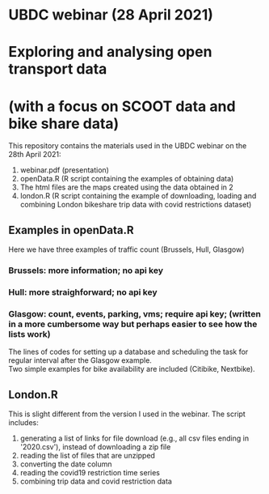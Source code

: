 # UBDC webinar (28 April 2021)
# Exploring and analysing open transport data 
# (with a focus on SCOOT data and bike share data)

This repository contains the materials used in the UBDC webinar on the 28th April 2021: <br>
1. webinar.pdf (presentation)
2. openData.R (R script containing the examples of obtaining data)
3. The html files are the maps created using the data obtained in 2
4. london.R (R script containing the example of downloading, loading and combining London bikeshare trip data with covid restrictions dataset) 

## Examples in openData.R ##
Here we have three examples of traffic count (Brussels, Hull, Glasgow)
### Brussels: more information; no api key
### Hull: more straighforward; no api key
### Glasgow: count, events, parking, vms; require api key; (written in a more cumbersome way but perhaps easier to see how the lists work)

The lines of codes for setting up a database and scheduling the task for regular interval after the Glasgow example. <br>
Two simple examples for bike availability are included (Citibike, Nextbike).<br>

## London.R ##
This is slight different from the version I used in the webinar. The script includes:
1. generating a list of links for file download (e.g., all csv files ending in '2020.csv'), instead of downloading a zip file
2. reading the list of files that are unzipped
3. converting the date column 
4. reading the covid19 restriction time series
5. combining trip data and covid restriction data
